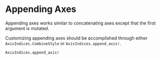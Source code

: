 # Appending Axes

Appending axes works similar to concatenating axes except that the first argument is mutated.

Customizing appending axes should be accomplished through either `AxisIndices.CombineStyle` or `AxisIndices.append_axis!`.
```@docs
AxisIndices.append_axis!
```

